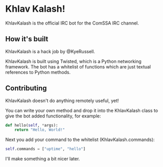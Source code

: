 # Khlav Kalash!

KhlavKalash is the official IRC bot for the ComSSA IRC channel. 

## How it's built
KhlavKalash is a hack job by @KyeRussell.

KhlavKalash is built using Twisted, which is a Python networking framework. The
bot has a whitelist of functions which are just textual references to Python
methods. 

## Contributing
KhlavKalash doesn't do anything remotely useful, yet!

You can write your own method and drop it into the KhlavKalash class
to give the bot added functionality, for example:

```python
def hello(self, *args):
	return "Hello, World!"
```

Next you add your command to the whitelist (KhlavKalash.commands):
```python
self.commands = ["uptime", "hello"]
```

I'll make something a bit nicer later.